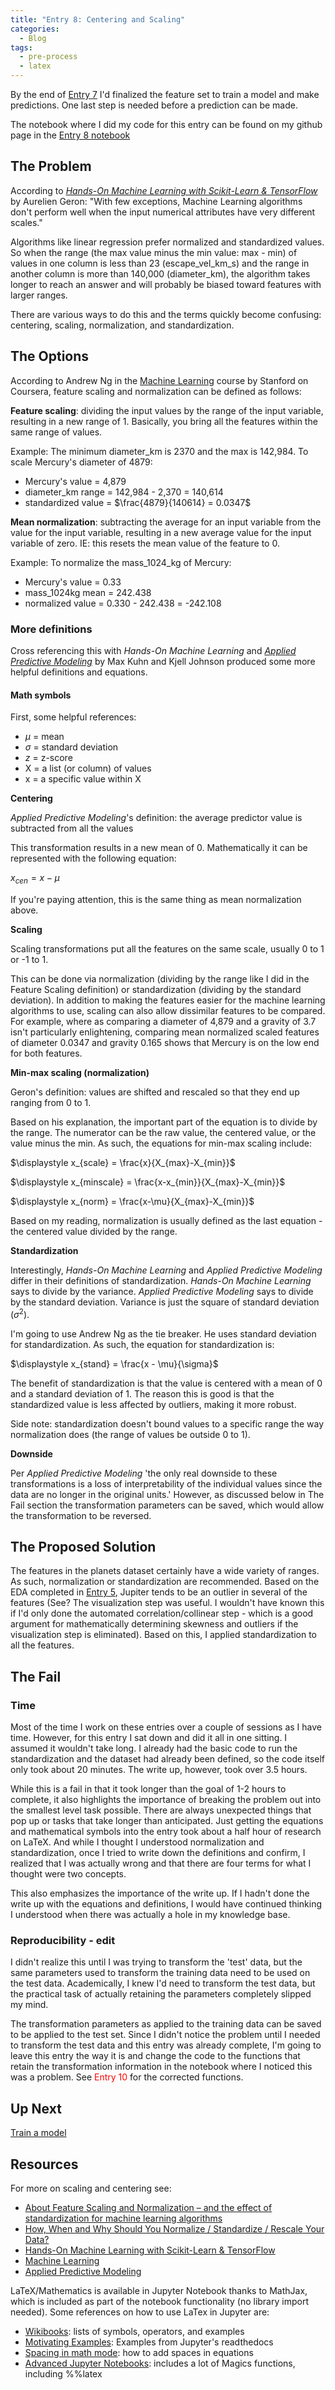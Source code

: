 ```yaml
---
title: "Entry 8: Centering and Scaling"
categories:
  - Blog
tags:
  - pre-process
  - latex
---
```


By the end of [Entry 7](https://julielinx.github.io/blog/collinearity/) I'd finalized the feature set to train a model and make predictions. One last step is needed before a prediction can be made.

The notebook where I did my code for this entry can be found on my github page in the [Entry 8 notebook](https://github.com/julielinx/datascience_diaries/blob/master/01_ml_process/08_nb_center_scale.ipynb)

## The Problem

According to *[Hands-On Machine Learning with Scikit-Learn & TensorFlow](https://www.amazon.com/Hands-Machine-Learning-Scikit-Learn-TensorFlow/dp/1491962291)* by Aurelien Geron: "With few exceptions, Machine Learning algorithms don't perform well when the input numerical attributes have very different scales."

Algorithms like linear regression prefer normalized and standardized values. So when the range (the max value minus the min value: max - min) of values in one column is less than 23 (escape_vel_km_s) and the range in another column is more than 140,000 (diameter_km), the algorithm takes longer to reach an answer and will probably be biased toward features with larger ranges.

There are various ways to do this and the terms quickly become confusing: centering, scaling, normalization, and standardization.

## The Options

According to Andrew Ng in the [Machine Learning](https://www.coursera.org/learn/machine-learning/) course by Stanford on Coursera, feature scaling and normalization can be defined as follows:

**Feature scaling**: dividing the input values by the range of the input variable, resulting in a new range of 1. Basically, you bring all the features within the same range of values.

Example: The minimum diameter_km is 2370 and the max is 142,984. To scale Mercury's diameter of 4879:
- Mercury's value = 4,879
- diameter_km range = 142,984 - 2,370 = 140,614
- standardized value = $\frac{4879}{140614} = 0.0347$

**Mean normalization**: subtracting the average for an input variable from the value for the input variable, resulting in a new average value for the input variable of zero. IE: this resets the mean value of the feature to 0.

Example: To normalize the mass_1024_kg of Mercury:
- Mercury's value = 0.33
- mass_1024kg mean = 242.438
- normalized value = 0.330 - 242.438 = -242.108

### More definitions

Cross referencing this with *Hands-On Machine Learning* and *[Applied Predictive Modeling](https://www.amazon.com/Applied-Predictive-Modeling-Max-Kuhn/dp/1461468485)* by Max Kuhn and Kjell Johnson produced some more helpful definitions and equations.

#### Math symbols

First, some helpful references:

- $\mu$ = mean
- $\sigma$ = standard deviation
- *z* = z-score
- X = a list (or column) of values
- x = a specific value within X

**Centering**

*Applied Predictive Modeling*'s definition: the average predictor value is subtracted from all the values

This transformation results in a new mean of 0. Mathematically it can be represented with the following equation:

$x_{cen} = x - \mu$

If you're paying attention, this is the same thing as mean normalization above.

**Scaling**

Scaling transformations put all the features on the same scale, usually 0 to 1 or -1 to 1.

This can be done via normalization (dividing by the range like I did in the Feature Scaling definition) or standardization (dividing by the standard deviation). In addition to making the features easier for the machine learning algorithms to use, scaling can also allow dissimilar features to be compared. For example, where as comparing a diameter of 4,879 and a gravity of 3.7 isn't particularly enlightening, comparing mean normalized scaled features of diameter 0.0347 and gravity 0.165 shows that Mercury is on the low end for both features.

**Min-max scaling (normalization)**

Geron's definition: values are shifted and rescaled so that they end up ranging from 0 to 1.

Based on his explanation, the important part of the equation is to divide by the range. The numerator can be the raw value, the centered value, or the value minus the min. As such, the equations for min-max scaling include:

$\displaystyle x_{scale} = \frac{x}{X_{max}-X_{min}}$

$\displaystyle x_{minscale} = \frac{x-x_{min}}{X_{max}-X_{min}}$

$\displaystyle x_{norm} = \frac{x-\mu}{X_{max}-X_{min}}$

Based on my reading, normalization is usually defined as the last equation - the centered value divided by the range.

**Standardization**

Interestingly, *Hands-On Machine Learning* and *Applied Predictive Modeling* differ in their definitions of standardization. *Hands-On Machine Learning* says to divide by the variance. *Applied Predictive Modeling* says to divide by the standard deviation. Variance is just the square of standard deviation ($\sigma^2$).

I'm going to use Andrew Ng as the tie breaker. He uses standard deviation for standardization. As such, the equation for standardization is:

$\displaystyle x_{stand} = \frac{x - \mu}{\sigma}$

The benefit of standardization is that the value is centered with a mean of 0 and a standard deviation of 1. The reason this is good is that the standardized value is less affected by outliers, making it more robust.

Side note: standardization doesn't bound values to a specific range the way normalization does (the range of values be outside 0 to 1).

**Downside**

Per *Applied Predictive Modeling* 'the only real downside to these transformations is a loss of interpretability of the individual values since the data are no longer in the original units.' However, as discussed below in The Fail section the transformation parameters can be saved, which would allow the transformation to be reversed.

## The Proposed Solution

The features in the planets dataset certainly have a wide variety of ranges. As such, normalization or standardization are recommended. Based on the EDA completed in [Entry 5](https://julielinx.github.io/blog/EDA/), Jupiter tends to be an outlier in several of the features (See? The visualization step was useful. I wouldn't have known this if I'd only done the automated correlation/collinear step - which is a good argument for mathematically determining skewness and outliers if the visualization step is eliminated). Based on this, I applied standardization to all the features.

## The Fail

### Time

Most of the time I work on these entries over a couple of sessions as I have time. However, for this entry I sat down and did it all in one sitting. I assumed it wouldn't take long. I already had the basic code to run the standardization and the dataset had already been defined, so the code itself only took about 20 minutes. The write up, however, took over 3.5 hours.

While this is a fail in that it took longer than the goal of 1-2 hours to complete, it also highlights the importance of breaking the problem out into the smallest level task possible. There are always unexpected things that pop up or tasks that take longer than anticipated. Just getting the equations and mathematical symbols into the entry took about a half hour of research on LaTeX. And while I thought I understood normalization and standardization, once I tried to write down the definitions and confirm, I realized that I was actually wrong and that there are four terms for what I thought were two concepts.

This also emphasizes the importance of the write up. If I hadn't done the write up with the equations and definitions, I would have continued thinking I understood when there was actually a hole in my knowledge base.

### Reproducibility - edit

I didn't realize this until I was trying to transform the 'test' data, but the same parameters used to transform the training data need to be used on the test data. Academically, I knew I'd need to transform the test data, but the practical task of actually retaining the parameters completely slipped my mind.

The transformation parameters as applied to the training data can be saved to be applied to the test set. Since I didn't notice the problem until I needed to transform the test data and this entry was already complete, I'm going to leave this entry the way it is and change the code to the functions that retain the transformation information in the notebook where I noticed this was a problem. See <font color='red'>Entry 10</font> for the corrected functions.

## Up Next

[Train a model](https://julielinx.github.io/blog/train_model/)

## Resources

For more on scaling and centering see:
- [About Feature Scaling and Normalization – and the effect of standardization for machine learning algorithms](https://sebastianraschka.com/Articles/2014_about_feature_scaling.html)
- [How, When and Why Should You Normalize / Standardize / Rescale Your Data?](https://medium.com/@swethalakshmanan14/how-when-and-why-should-you-normalize-standardize-rescale-your-data-3f083def38ff)
- [Hands-On Machine Learning with Scikit-Learn & TensorFlow](https://www.amazon.com/Hands-Machine-Learning-Scikit-Learn-TensorFlow/dp/1491962291)
- [Machine Learning](https://www.coursera.org/learn/machine-learning/)
- [Applied Predictive Modeling](https://www.amazon.com/Applied-Predictive-Modeling-Max-Kuhn/dp/1461468485)

LaTeX/Mathematics is available in Jupyter Notebook thanks to MathJax, which is included as part of the notebook functionality (no library import needed). Some references on how to use LaTex in Jupyter are:

- [Wikibooks](https://en.wikibooks.org/wiki/LaTeX/Mathematics#List_of_mathematical_symbols): lists of symbols, operators, and examples
- [Motivating Examples](https://jupyter-notebook.readthedocs.io/en/stable/examples/Notebook/Typesetting%20Equations.html): Examples from Jupyter's readthedocs
- [Spacing in math mode](https://www.overleaf.com/learn/latex/Spacing_in_math_mode): how to add spaces in equations
- [Advanced Jupyter Notebooks](https://blog.dominodatalab.com/lesser-known-ways-of-using-notebooks/): includes a lot of Magics functions, including %%latex